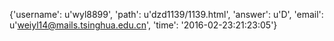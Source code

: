 {'username': u'wyl8899', 'path': u'dzd1139/1139.html', 'answer': u'D', 'email': u'weiyl14@mails.tsinghua.edu.cn', 'time': '2016-02-23:21:23:05'}